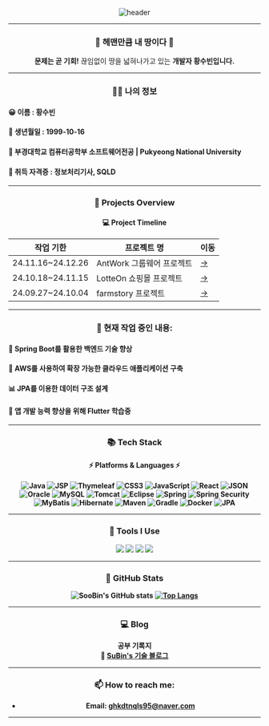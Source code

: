 <div align="center">

![header](https://capsule-render.vercel.app/api?type=rounded&color=5cb3f9&height=250&section=header&text=💻%20About%20Me%20💻&fontSize=70&fontAlign=50&fontColor=000000)

---

### 🌟 헤맨만큼 내 땅이다 🌟
<Strong>문제는 곧 기회!</Strong> 
끊임없이 땅을 넓혀나가고 있는 <Strong>개발자 황수빈<Strong>입니다. 

---

### 👩‍💻 나의 정보
<h4 align="left">😀 이름 : 황수빈 </h4>
<h4 align="left">🤍 생년월일 : 1999-10-16 </h4>
<h4 align="left">📕 부경대학교 컴퓨터공학부 소프트웨어전공 | Pukyeong National University </h4>
<h4 align="left">📘 취득 자격증 : 정보처리기사, SQLD </h4>

---
### 📅 Projects Overview

#### 💻 Project Timeline
| **작업 기한**        | **프로젝트 명**                     | **이동**  |
|-----------------|-------------------------------|-------|
| 24.11.16~24.12.26 | AntWork 그룹웨어 프로젝트     | [->](https://github.com/subin3578) |
| 24.10.18~24.11.15 | LotteOn 쇼핑몰 프로젝트            | [->](https://github.com/subin3578/LotteOn_Team4) |
| 24.09.27~24.10.04 | farmstory 프로젝트                | [->](https://github.com/subin3578) |

---

### 🎯 현재 작업 중인 내용:
<h4 align="left">🌱 Spring Boot를 활용한 백엔드 기술 향상</h4>
<h4 align="left">🚀 AWS를 사용하여 확장 가능한 클라우드 애플리케이션 구축</h4>
<h4 align="left">📊 JPA를 이용한 데이터 구조 설계</h4>
<h4 align="left">📱 앱 개발 능력 향상을 위해 Flutter 학습중  </h4>

---

### 📚 Tech Stack
#### ⚡ Platforms & Languages ⚡
<div align="center">
	<img src="https://img.shields.io/badge/Java-007396?style=flat-square&logo=Java&logoColor=white" alt="Java">
	<img src="https://img.shields.io/badge/JSP-E34F26?style=flat-square&logo=java&logoColor=white" alt="JSP">
	<img src="https://img.shields.io/badge/Thymeleaf-005F99?style=flat-square&logo=Thymeleaf&logoColor=white" alt="Thymeleaf">
	<img src="https://img.shields.io/badge/CSS3-1572B6?style=flat-square&logo=css3&logoColor=white" alt="CSS3">
	<img src="https://img.shields.io/badge/JavaScript-F7DF1E?style=flat-square&logo=JavaScript&logoColor=black" alt="JavaScript">
	<img src="https://img.shields.io/badge/React-61DAFB?style=flat-square&logo=React&logoColor=black" alt="React">
	<img src="https://img.shields.io/badge/JSON-000000?style=flat-square&logo=JSON&logoColor=white" alt="JSON">
	<img src="https://img.shields.io/badge/Oracle-F80000?style=flat-square&logo=Oracle&logoColor=white" alt="Oracle">
	<img src="https://img.shields.io/badge/MySQL-4479A1?style=flat-square&logo=MySQL&logoColor=white" alt="MySQL">
	<img src="https://img.shields.io/badge/Tomcat-F8DC75?style=flat-square&logo=Apache-Tomcat&logoColor=black" alt="Tomcat">
	<img src="https://img.shields.io/badge/Eclipse-2C2255?style=flat-square&logo=Eclipse&logoColor=white" alt="Eclipse">
	<img src="https://img.shields.io/badge/Spring-6DB33F?style=flat-square&logo=Spring&logoColor=white" alt="Spring">
	<img src="https://img.shields.io/badge/Spring%20Security-6DB33F?style=flat-square&logo=Spring-Security&logoColor=white" alt="Spring Security">
	<img src="https://img.shields.io/badge/MyBatis-4479A1?style=flat-square&logo=MyBatis&logoColor=white" alt="MyBatis">
	<img src="https://img.shields.io/badge/Hibernate-59666C?style=flat-square&logo=Hibernate&logoColor=white" alt="Hibernate">
	<img src="https://img.shields.io/badge/Maven-C71A36?style=flat-square&logo=Apache-Maven&logoColor=white" alt="Maven">
	<img src="https://img.shields.io/badge/Gradle-02303A?style=flat-square&logo=Gradle&logoColor=white" alt="Gradle">
	<img src="https://img.shields.io/badge/Docker-2496ED?style=flat-square&logo=Docker&logoColor=white" alt="Docker">
	<img src="https://img.shields.io/badge/JPA-6DB33F?style=flat-square&logo=Spring&logoColor=white" alt="JPA">
	
---  
</div>

### 🔨 Tools I Use

<div>
	<img src="https://img.shields.io/badge/Eclipse%20IDE-2C2255?style=flat&logo=Eclipse%20IDE&logoColor=white" />
	<img src="https://img.shields.io/badge/IntelliJ%20IDEA-000000?style=flat&logo=IntelliJ%20IDEA&logoColor=white" />
	<img src="https://img.shields.io/badge/Apache%20Tomcat-F8DC75?style=flat&logo=Apache%20Tomcat&logoColor=black" />
	<img src="https://img.shields.io/badge/GitHub-181717?style=flat&logo=GitHub&logoColor=white" />
</div>

---

### 🌟 GitHub Stats

<div align="center">
  
![SooBin's GitHub stats](https://github-readme-stats.vercel.app/api?username=subin3578&show_icons=true&theme=radical)
[![Top Langs](https://github-readme-stats.vercel.app/api/top-langs/?username=subin3578&layout=compact&theme=radical)](https://github.com/anuraghazra/github-readme-stats)

</div>


---

### 💻 Blog  
공부 기록지  
📖 [SuBin's 기술 블로그](https://subindev.tistory.com/)  

---


### 📫 How to reach me:
- **Email**: ghkdtnqls95@naver.com
---

</div>
